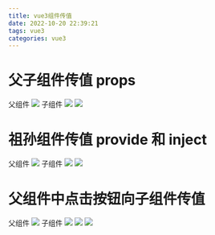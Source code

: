 ```yaml
---
title: vue3组件传值
date: 2022-10-20 22:39:21
tags: vue3
categories: vue3
---
```

# 父子组件传值 props
父组件
![](父组件代码.png)
子组件
![](子组件代码.png)
![](子传父结果.png)

# 祖孙组件传值 provide 和 inject
父组件
![](父组件二代码.png)
子组件
![](子组件二代码.png)
![](祖孙结果.png)

# 父组件中点击按钮向子组件传值
父组件
![](父组件三代码.png)
子组件
![](子组件三代码.png)
![](传值前结果.png)
![](传值后结果.png)

